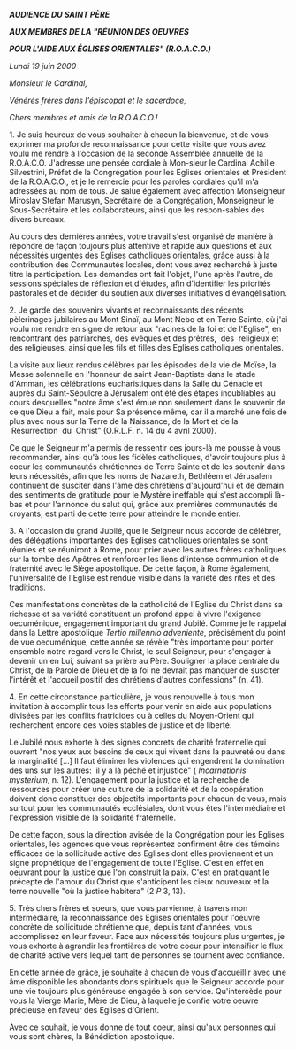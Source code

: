 ***AUDIENCE DU SAINT PÈRE***

***AUX MEMBRES DE LA "RÉUNION DES OEUVRES***

***POUR L'AIDE AUX ÉGLISES ORIENTALES" (R.O.A.C.O.)***

*Lundi 19 juin 2000*

*Monsieur le Cardinal,*

*Vénérés frères dans l'épiscopat et le sacerdoce,*

*Chers membres et amis de la R.O.A.C.O.!*

1. Je suis heureux de vous souhaiter à chacun la bienvenue, et de vous exprimer ma profonde reconnaissance pour cette visite que vous avez voulu me rendre à l'occasion de la seconde Assemblée annuelle de la R.O.A.C.O. J'adresse une pensée cordiale à Mon-sieur le Cardinal Achille Silvestrini, Préfet de la Congrégation pour les Eglises orientales et Président de la R.O.A.C.O., et je le remercie pour les paroles cordiales qu'il m'a adressées au nom de tous. Je salue également avec affection Monseigneur Miroslav Stefan Marusyn, Secrétaire de la Congrégation, Monseigneur le Sous-Secrétaire et les collaborateurs, ainsi que les respon-sables des divers bureaux.

Au cours des dernières années, votre travail s'est organisé de manière à répondre de façon toujours plus attentive et rapide aux questions et aux nécessités urgentes des Eglises catholiques orientales, grâce aussi à la contribution des Communautés locales, dont vous avez recherché à juste titre la participation. Les demandes ont fait l'objet, l'une après l'autre, de sessions spéciales de réflexion et d'études, afin d'identifier les priorités pastorales et de décider du soutien aux diverses initiatives d'évangélisation.

2. Je garde des souvenirs vivants et reconnaissants des récents pèlerinages jubilaires au Mont Sinaï, au Mont Nebo et en Terre Sainte, où j'ai voulu me rendre en signe de retour aux "racines de la foi et de l'Eglise", en rencontrant des patriarches, des évêques et des prêtres,  des  religieux et des religieuses, ainsi que les fils et filles des Eglises catholiques orientales.

La visite aux lieux rendus célèbres par les épisodes de la vie de Moïse, la Messe solennelle en l'honneur de saint Jean-Baptiste dans le stade d'Amman, les célébrations eucharistiques dans la Salle du Cénacle et auprès du Saint-Sépulcre à Jérusalem ont été des étapes inoubliables au cours desquelles "notre âme s'est émue non seulement dans le souvenir de ce que Dieu a fait, mais pour Sa présence même, car il a marché une fois de plus avec nous sur la Terre de la Naissance, de la Mort et de la  Résurrection  du  Christ" (O.R.L.F. n. 14 du 4 avril 2000).

Ce que le Seigneur m'a permis de ressentir ces jours-là me pousse à vous recommander, ainsi qu'à tous les fidèles catholiques, d'avoir toujours plus à coeur les communautés chrétiennes de Terre Sainte et de les soutenir dans leurs nécessités, afin que les noms de Nazareth, Bethléem et Jérusalem continuent de susciter dans l'âme des chrétiens d'aujourd'hui et de demain des sentiments de gratitude pour le Mystère ineffable qui s'est accompli là-bas et pour l'annonce du salut qui, grâce aux premières communautés de croyants, est parti de cette terre pour atteindre le monde entier.

3. A l'occasion du grand Jubilé, que le Seigneur nous accorde de célébrer, des délégations importantes des Eglises catholiques orientales se sont réunies et se réuniront à Rome, pour prier avec les autres frères catholiques sur la tombe des Apôtres et renforcer les liens d'intense communion et de fraternité avec le Siège apostolique. De cette façon, à Rome également, l'universalité de l'Eglise est rendue visible dans la variété des rites et des traditions.

Ces manifestations concrètes de la catholicité de l'Eglise du Christ dans sa richesse et sa variété constituent un profond appel à vivre l'exigence oecuménique, engagement important du grand Jubilé. Comme je le rappelai dans la Lettre apostolique *Tertio millennio adveniente*, précisément du point de vue oecuménique, cette année se révèle "très importante pour porter ensemble notre regard vers le Christ, le seul Seigneur, pour s'engager à devenir un en Lui, suivant sa prière au Père. Souligner la place centrale du Christ, de la Parole de Dieu et de la foi ne devrait pas manquer de susciter l'intérêt et l'accueil positif des chrétiens d'autres confessions" (n. 41).

4. En cette circonstance particulière, je vous renouvelle à tous mon invitation à accomplir tous les efforts pour venir en aide aux populations divisées par les conflits fratricides ou à celles du Moyen-Orient qui recherchent encore des voies stables de justice et de liberté.

Le Jubilé nous exhorte à des signes concrets de charité fraternelle qui ouvrent "nos yeux aux besoins de ceux qui vivent dans la pauvreté ou dans la marginalité \[...\] Il faut éliminer les violences qui engendrent la domination des uns sur les autres:  il y a là péché et injustice" ( *Incarnationis mysterium*, n. 12). L'engagement pour la justice et la recherche de ressources pour créer une culture de la solidarité et de la coopération doivent donc constituer des objectifs importants pour chacun de vous, mais surtout pour les communautés ecclésiales, dont vous êtes l'intermédiaire et l'expression visible de la solidarité fraternelle.

De cette façon, sous la direction avisée de la Congrégation pour les Eglises orientales, les agences que vous représentez confirment être des témoins efficaces de la sollicitude active des Eglises dont elles proviennent et un signe prophétique de l'engagement de toute l'Eglise. C'est en effet en oeuvrant pour la justice que l'on construit la paix. C'est en pratiquant le précepte de l'amour du Christ que s'anticipent les cieux nouveaux et la terre nouvelle "où la justice habitera" (2 *P* 3, 13).

5. Très chers frères et soeurs, que vous parvienne, à travers mon intermédiaire, la reconnaissance des Eglises orientales pour l'oeuvre concrète de sollicitude chrétienne que, depuis tant d'années, vous accomplissez en leur faveur. Face aux nécessités toujours plus urgentes, je vous exhorte à agrandir les frontières de votre coeur pour intensifier le flux de charité active vers lequel tant de personnes se tournent avec confiance.

En cette année de grâce, je souhaite à chacun de vous d'accueillir avec une âme disponible les abondants dons spirituels que le Seigneur accorde pour une vie toujours plus généreuse engagée à son service. Qu'intercède pour vous la Vierge Marie, Mère de Dieu, à laquelle je confie votre oeuvre précieuse en faveur des Eglises d'Orient.

Avec ce souhait, je vous donne de tout coeur, ainsi qu'aux personnes qui vous sont chères, la Bénédiction apostolique.